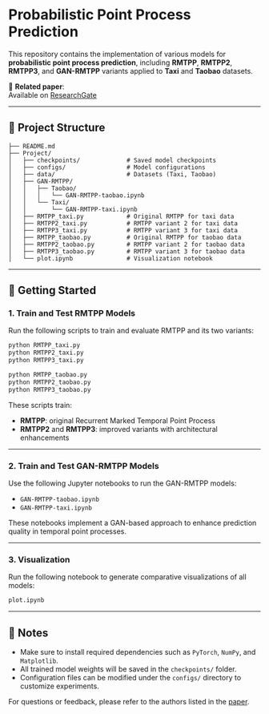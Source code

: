 # Probabilistic Point Process Prediction

This repository contains the implementation of various models for **probabilistic point process prediction**, including **RMTPP**, **RMTPP2**, **RMTPP3**, and **GAN-RMTPP** variants applied to **Taxi** and **Taobao** datasets.

📄 **Related paper**:  
Available on [ResearchGate](https://www.researchgate.net/publication/387935270_Probabilistic_Point_Process_Prediction)

---

## 📁 Project Structure

```
├── README.md         
├── Project/             
│   ├── checkpoints/             # Saved model checkpoints
│   ├── configs/                 # Model configurations
│   ├── data/                    # Datasets (Taxi, Taobao)
│   ├── GAN-RMTPP/               
│   │   ├── Taobao/              
│   │   │   └── GAN-RMTPP-taobao.ipynb
│   │   └── Taxi/                
│   │       └── GAN-RMTPP-taxi.ipynb
│   ├── RMTPP_taxi.py            # Original RMTPP for taxi data
│   ├── RMTPP2_taxi.py           # RMTPP variant 2 for taxi data
│   ├── RMTPP3_taxi.py           # RMTPP variant 3 for taxi data
│   ├── RMTPP_taobao.py          # Original RMTPP for taobao data
│   ├── RMTPP2_taobao.py         # RMTPP variant 2 for taobao data
│   ├── RMTPP3_taobao.py         # RMTPP variant 3 for taobao data
│   └── plot.ipynb               # Visualization notebook
```

---

## 🚀 Getting Started

### 1. Train and Test RMTPP Models

Run the following scripts to train and evaluate RMTPP and its two variants:

```bash
python RMTPP_taxi.py
python RMTPP2_taxi.py
python RMTPP3_taxi.py

python RMTPP_taobao.py
python RMTPP2_taobao.py
python RMTPP3_taobao.py
```

These scripts train:
- **RMTPP**: original Recurrent Marked Temporal Point Process
- **RMTPP2** and **RMTPP3**: improved variants with architectural enhancements

---

### 2. Train and Test GAN-RMTPP Models

Use the following Jupyter notebooks to run the GAN-RMTPP models:

- `GAN-RMTPP-taobao.ipynb`
- `GAN-RMTPP-taxi.ipynb`

These notebooks implement a GAN-based approach to enhance prediction quality in temporal point processes.

---

### 3. Visualization

Run the following notebook to generate comparative visualizations of all models:

```bash
plot.ipynb
```

---

## 📌 Notes

- Make sure to install required dependencies such as `PyTorch`, `NumPy`, and `Matplotlib`.
- All trained model weights will be saved in the `checkpoints/` folder.
- Configuration files can be modified under the `configs/` directory to customize experiments.

For questions or feedback, please refer to the authors listed in the [paper](https://www.researchgate.net/publication/387935270_Probabilistic_Point_Process_Prediction).
